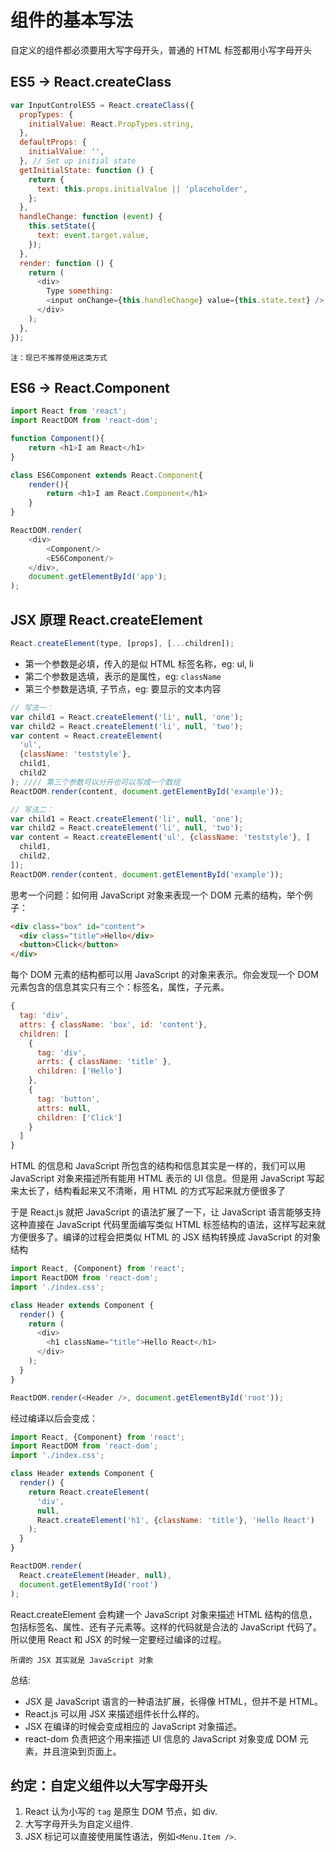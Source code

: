 # 组件的基本写法

自定义的组件都必须要用大写字母开头，普通的 HTML 标签都用小写字母开头

## ES5 -> React.createClass

```js
var InputControlES5 = React.createClass({
  propTypes: {
    initialValue: React.PropTypes.string,
  },
  defaultProps: {
    initialValue: '',
  }, // Set up initial state
  getInitialState: function () {
    return {
      text: this.props.initialValue || 'placeholder',
    };
  },
  handleChange: function (event) {
    this.setState({
      text: event.target.value,
    });
  },
  render: function () {
    return (
      <div>
        Type something:
        <input onChange={this.handleChange} value={this.state.text} />
      </div>
    );
  },
});
```

`注：现已不推荐使用这类方式`

## ES6 -> React.Component

```js
import React from 'react';
import ReactDOM from 'react-dom';

function Component(){
    return <h1>I am React</h1>
}

class ES6Component extends React.Component{
    render(){
        return <h1>I am React.Component</h1>
    }
}

ReactDOM.render(
    <div>
        <Component/>
        <ES6Component/>
    </div>,
    document.getElementById('app');
);
```

## JSX 原理 React.createElement

```js
React.createElement(type, [props], [...children]);
```

- 第一个参数是必填，传入的是似 HTML 标签名称，eg: ul, li
- 第二个参数是选填，表示的是属性，eg: `className`
- 第三个参数是选填, 子节点，eg: 要显示的文本内容

```js
// 写法一：
var child1 = React.createElement('li', null, 'one');
var child2 = React.createElement('li', null, 'two');
var content = React.createElement(
  'ul',
  {className: 'teststyle'},
  child1,
  child2
); //// 第三个参数可以分开也可以写成一个数组
ReactDOM.render(content, document.getElementById('example'));

// 写法二：
var child1 = React.createElement('li', null, 'one');
var child2 = React.createElement('li', null, 'two');
var content = React.createElement('ul', {className: 'teststyle'}, [
  child1,
  child2,
]);
ReactDOM.render(content, document.getElementById('example'));
```

思考一个问题：如何用 JavaScript 对象来表现一个 DOM 元素的结构，举个例子：

```html
<div class="box" id="content">
  <div class="title">Hello</div>
  <button>Click</button>
</div>
```

每个 DOM 元素的结构都可以用 JavaScript 的对象来表示。你会发现一个 DOM 元素包含的信息其实只有三个：标签名，属性，子元素。

```js
{
  tag: 'div',
  attrs: { className: 'box', id: 'content'},
  children: [
    {
      tag: 'div',
      arrts: { className: 'title' },
      children: ['Hello']
    },
    {
      tag: 'button',
      attrs: null,
      children: ['Click']
    }
  ]
}
```

HTML 的信息和 JavaScript 所包含的结构和信息其实是一样的，我们可以用 JavaScript 对象来描述所有能用 HTML 表示的 UI 信息。但是用 JavaScript 写起来太长了，结构看起来又不清晰，用 HTML 的方式写起来就方便很多了

于是 React.js 就把 JavaScript 的语法扩展了一下，让 JavaScript 语言能够支持这种直接在 JavaScript 代码里面编写类似 HTML 标签结构的语法，这样写起来就方便很多了。编译的过程会把类似 HTML 的 JSX 结构转换成 JavaScript 的对象结构

```js
import React, {Component} from 'react';
import ReactDOM from 'react-dom';
import './index.css';

class Header extends Component {
  render() {
    return (
      <div>
        <h1 className="title">Hello React</h1>
      </div>
    );
  }
}

ReactDOM.render(<Header />, document.getElementById('root'));
```

经过编译以后会变成：

```js
import React, {Component} from 'react';
import ReactDOM from 'react-dom';
import './index.css';

class Header extends Component {
  render() {
    return React.createElement(
      'div',
      null,
      React.createElement('h1', {className: 'title'}, 'Hello React')
    );
  }
}

ReactDOM.render(
  React.createElement(Header, null),
  document.getElementById('root')
);
```

React.createElement 会构建一个 JavaScript 对象来描述 HTML 结构的信息，包括标签名、属性、还有子元素等。这样的代码就是合法的 JavaScript 代码了。所以使用 React 和 JSX 的时候一定要经过编译的过程。

`所谓的 JSX 其实就是 JavaScript 对象`

总结:

- JSX 是 JavaScript 语言的一种语法扩展，长得像 HTML，但并不是 HTML。
- React.js 可以用 JSX 来描述组件长什么样的。
- JSX 在编译的时候会变成相应的 JavaScript 对象描述。
- react-dom 负责把这个用来描述 UI 信息的 JavaScript 对象变成 DOM 元素，并且渲染到页面上。

## 约定：自定义组件以大写字母开头

1. React 认为小写的 `tag` 是原生 DOM 节点，如 div.
2. 大写字母开头为自定义组件.
3. JSX 标记可以直接使用属性语法，例如`<Menu.Item />`.
